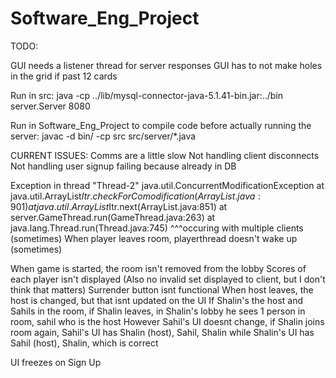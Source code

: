 # Software_Eng_Project

TODO:

GUI needs a listener thread for server responses
GUI has to not make holes in the grid if past 12 cards

Run in src:
java -cp ../lib/mysql-connector-java-5.1.41-bin.jar:../bin server.Server 8080

Run in Software_Eng_Project to compile code before actually running the server:
javac -d bin/ -cp src src/server/*.java


CURRENT ISSUES:
Comms are a little slow
Not handling client disconnects
Not handling user signup failing because already in DB

Exception in thread "Thread-2" java.util.ConcurrentModificationException
	at java.util.ArrayList$Itr.checkForComodification(ArrayList.java:901)
	at java.util.ArrayList$Itr.next(ArrayList.java:851)
	at server.GameThread.run(GameThread.java:263)
	at java.lang.Thread.run(Thread.java:745)
^^^occuring with multiple clients (sometimes)
When player leaves room, playerthread doesn't wake up (sometimes)

When game is started, the room isn't removed from the lobby
Scores of each player isn't displayed (Also no invalid set displayed to client, but I don't think that matters)
Surrender button isnt functional
When host leaves, the host is changed, but that isnt updated on the UI
If Shalin's the host and Sahils in the room, if Shalin leaves, in Shalin's lobby he sees 1 person in room, sahil who is the host
However Sahil's UI doesnt change, if Shalin joins room again, Sahil's UI has Shalin (host), Sahil, Shalin while Shalin's UI has Sahil (host), Shalin, which is correct

UI freezes on Sign Up

